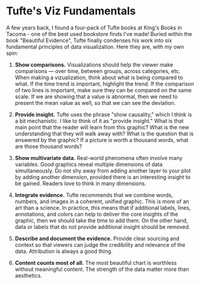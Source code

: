 # Tufte's Viz Fundamentals

A few years back, I found a four-pack of Tufte books at King's Books in Tacoma - one of the best used bookstore finds I've made!  Buried within the book "Beautiful Evidence", Tufte finally condenses his work into six fundamental principles of data visualization.  Here they are, with my own spin:  

1. **Show comparisons.**  Visualizations should help the viewer make comparisons — over time, between groups, across categories, etc.  When making a vizualization, think about what is being compared to what.  If the time trend is important, highlight the trend.  If the comparison of two lines is important, make sure they can be compared on the same scale.  If we are showing that a value is abnormal, then we need to present the mean value as well, so that we can see the deviation.

2. **Provide insight.**  Tufte uses the phrase "show causality," which I think is a bit mechanistic.  I like to think of it as "provide insight."  What is that main point that the reader will learn from this graphic?  What is the new understanding that they will walk away with?  What is the question that is answered by the graphic? If a picture is worth a thousand words, what are those thousand words? 

3. **Show multivariate data.**  Real-world phenomena often involve many variables. Good graphics reveal multiple dimensions of data simultaneously.  Do not shy away from adding another layer to your plot by adding another dimension, provided there is an interesting insight to be gained.  Readers love to think in many dimensions.    

4. **Integrate evidence.**  Tufte recommends that we combine words, numbers, and images in a coherent, unified graphic. This is more of an art than a science.  In practice, this means that if additional labels, lines, annotations, and colors can help to deliver the core insights of the graphic, then we should take the time to add them.  On the other hand, data or labels that do not provide additional insight should be removed.   

5. **Describe and document the evidence.**  Provide clear sourcing and context so that viewers can judge the credibility and relevance of the data.  Attribution is always a good thing.  

6. **Content counts most of all.**  The most beautiful chart is worthless without meaningful content. The strength of the data matter more than aesthetics.
